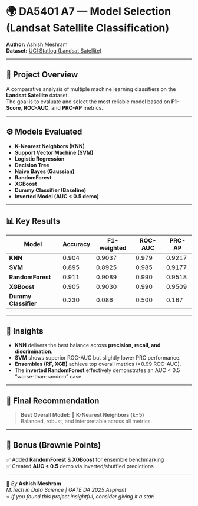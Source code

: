 # 🌍 DA5401 A7 — Model Selection (Landsat Satellite Classification)

**Author:** Ashish Meshram  
**Dataset:** [UCI Statlog (Landsat Satellite)](https://archive.ics.uci.edu/dataset/146/statlog+landsat+satellite)

---

## 🚀 Project Overview
A comparative analysis of multiple machine learning classifiers on the **Landsat Satellite** dataset.  
The goal is to evaluate and select the most reliable model based on **F1-Score**, **ROC-AUC**, and **PRC-AP** metrics.

---

## ⚙️ Models Evaluated
- **K-Nearest Neighbors (KNN)**
- **Support Vector Machine (SVM)**
- **Logistic Regression**
- **Decision Tree**
- **Naive Bayes (Gaussian)**
- **RandomForest**
- **XGBoost**
- **Dummy Classifier (Baseline)**
- **Inverted Model (AUC < 0.5 demo)**

---

## 📊 Key Results

| Model | Accuracy | F1-weighted | ROC-AUC | PRC-AP |
|--------|-----------|--------------|----------|---------|
| **KNN** | 0.904 | 0.9037 | 0.979 | 0.9217 |
| **SVM** | 0.895 | 0.8925 | 0.985 | 0.9177 |
| **RandomForest** | 0.911 | 0.9089 | 0.990 | 0.9518 |
| **XGBoost** | 0.905 | 0.9030 | 0.990 | 0.9509 |
| **Dummy Classifier** | 0.230 | 0.086 | 0.500 | 0.167 |

---

## 🧠 Insights
- **KNN** delivers the best balance across **precision, recall, and discrimination**.
- **SVM** shows superior ROC-AUC but slightly lower PRC performance.
- **Ensembles (RF, XGB)** achieve top overall metrics (>0.99 ROC-AUC).
- The **inverted RandomForest** effectively demonstrates an AUC < 0.5 “worse-than-random” case.

---

## 🏁 Final Recommendation
> **Best Overall Model:** 🥇 **K-Nearest Neighbors (k=5)**  
> Balanced, robust, and interpretable across all metrics.

---

## 🧩 Bonus (Brownie Points)
✅ Added **RandomForest** & **XGBoost** for ensemble benchmarking  
✅ Created **AUC < 0.5** demo via inverted/shuffled predictions  

---

📘 *By* **Ashish Meshram**  
*M.Tech in Data Science | GATE DA 2025 Aspirant*  
⭐ *If you found this project insightful, consider giving it a star!*
